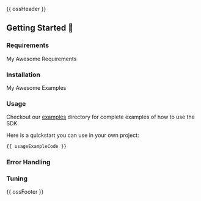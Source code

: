 {{ ossHeader }}

## Getting Started :running:

### Requirements

My Awesome Requirements

### Installation

My Awesome Examples

### Usage

Checkout our [examples](./examples/README.md) directory for complete examples of how to use the SDK.

Here is a quickstart you can use in your own project:

```typescript
{{ usageExampleCode }}
```

### Error Handling

### Tuning

{{ ossFooter }}
